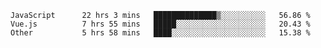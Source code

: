 
<!--
**xy406043/xy406043** is a ✨ _special_ ✨ repository because its `README.md` (this file) appears on your GitHub profile.

Here are some ideas to get you started:

- 🔭 I’m currently working on ...
- 🌱 I’m currently learning ...
- 👯 I’m looking to collaborate on ...
- 🤔 I’m looking for help with ...
- 💬 Ask me about ...
- 📫 How to reach me: ...
- 😄 Pronouns: ...
- ⚡ Fun fact: ...
-->

<!--START_SECTION:waka-->

```text
JavaScript      22 hrs 3 mins   ██████████████▒░░░░░░░░░░   56.86 %
Vue.js          7 hrs 55 mins   █████░░░░░░░░░░░░░░░░░░░░   20.43 %
Other           5 hrs 58 mins   ████░░░░░░░░░░░░░░░░░░░░░   15.38 %
```

<!--END_SECTION:waka-->
